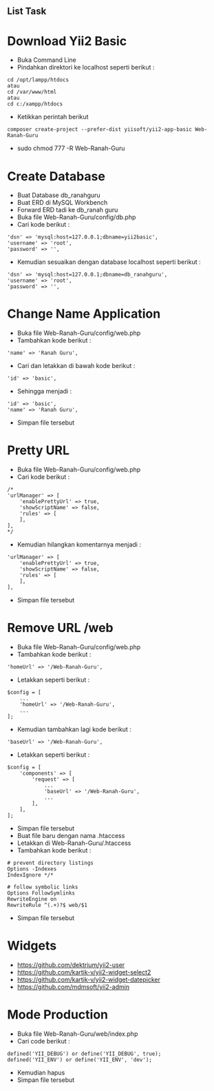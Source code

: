 ## List Task

# Download Yii2 Basic

- Buka Command Line
- Pindahkan direktori ke localhost seperti berikut :
```
cd /opt/lampp/htdocs 
atau 
cd /var/www/html
atau
cd c:/xampp/htdocs
```
- Ketikkan perintah berikut
```
composer create-project --prefer-dist yiisoft/yii2-app-basic Web-Ranah-Guru
```
- sudo chmod 777 -R Web-Ranah-Guru

# Create Database

- Buat Database db_ranahguru
- Buat ERD di MySQL Workbench
- Forward ERD tadi ke db_ranah guru
- Buka file Web-Ranah-Guru/config/db.php
- Cari kode berikut :
```
'dsn' => 'mysql:host=127.0.0.1;dbname=yii2basic',
'username' => 'root',
'password' => '',
```
- Kemudian sesuaikan dengan database localhost seperti berikut :
```
'dsn' => 'mysql:host=127.0.0.1;dbname=db_ranahguru',
'username' => 'root',
'password' => '',
```

# Change Name Application

- Buka file Web-Ranah-Guru/config/web.php
- Tambahkan kode berikut :
```
'name' => 'Ranah Guru',
```
- Cari dan letakkan di bawah kode berikut  :
```
'id' => 'basic',
```
- Sehingga menjadi :
```
'id' => 'basic',
'name' => 'Ranah Guru',
```
- Simpan file tersebut

# Pretty URL

- Buka file Web-Ranah-Guru/config/web.php
- Cari kode berikut :
```
/*
'urlManager' => [
    'enablePrettyUrl' => true,
    'showScriptName' => false,
    'rules' => [
    ],
],
*/
```
- Kemudian hilangkan komentarnya menjadi :
```
'urlManager' => [
    'enablePrettyUrl' => true,
    'showScriptName' => false,
    'rules' => [
    ],
],
```
- Simpan file tersebut

# Remove URL /web

- Buka file Web-Ranah-Guru/config/web.php
- Tambahkan kode berikut :
```
'homeUrl' => '/Web-Ranah-Guru',
```
- Letakkan seperti berikut :
```
$config = [
    ...
    'homeUrl' => '/Web-Ranah-Guru',
    ...
];
```
- Kemudian tambahkan lagi kode berikut :
```
'baseUrl' => '/Web-Ranah-Guru',
```
- Letakkan seperti berikut :
```
$config = [
    'components' => [
        'request' => [
            ...
            'baseUrl' => '/Web-Ranah-Guru',
            ...
        ],
    ],
];
```
- Simpan file tersebut
- Buat file baru dengan nama .htaccess
- Letakkan di Web-Ranah-Guru/.htaccess
- Tambahkan kode berikut :
```
# prevent directory listings
Options -Indexes
IndexIgnore */*
 
# follow symbolic links
Options FollowSymlinks
RewriteEngine on
RewriteRule ^(.+)?$ web/$1
```
- Simpan file tersebut

# Widgets

- https://github.com/dektrium/yii2-user
- https://github.com/kartik-v/yii2-widget-select2
- https://github.com/kartik-v/yii2-widget-datepicker
- https://github.com/mdmsoft/yii2-admin

# Mode Production

- Buka file Web-Ranah-Guru/web/index.php
- Cari code berikut :
```
defined('YII_DEBUG') or define('YII_DEBUG', true);
defined('YII_ENV') or define('YII_ENV', 'dev');
```
- Kemudian hapus
- Simpan file tersebut